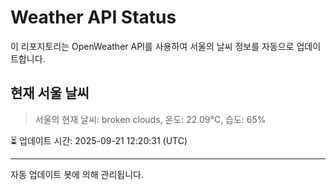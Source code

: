 
# Weather API Status

이 리포지토리는 OpenWeather API를 사용하여 서울의 날씨 정보를 자동으로 업데이트합니다.

## 현재 서울 날씨
> 서울의 현재 날씨: broken clouds, 온도: 22.09°C, 습도: 65%

⏳ 업데이트 시간: 2025-09-21 12:20:31 (UTC)

---
자동 업데이트 봇에 의해 관리됩니다.
